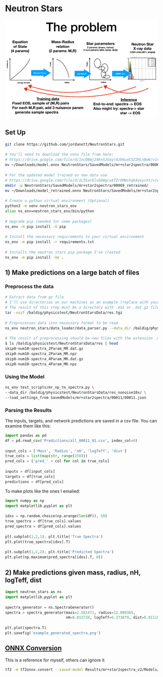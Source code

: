 # Neutron Stars
![](Figures/problem_diagram.png)

## Set Up
```bash
git clone https://github.com/jordanott/NeutronStars.git

# You'll need to download the onnx file from here: 
# https://drive.google.com/file/d/1vcOBmjZ4knSJUayr4zb6uoC5Z2HLnBwK/view?usp=sharing
mv ~/Downloads/model.onnx NeutronStars/SavedModels/mr+star2spectra/00069/

# For the updated model trained on new data use
# https://drive.google.com/file/d/1L5SarGlvGGWgcx6TZrGMWsVqkXwsycXt/view?usp=sharing
mkdir -p NeutronStars/SavedModels/mr+star2spectra/00069_retrained/
mv ~/Downloads/model_retrained.onnx NeutronStars/SavedModels/mr+star2spectra/00069_retrained/model.onnx

# Create a python virtual environment (Optional)
python3 -m venv neutron_stars_env
alias ns_env=neutron_stars_env/bin/python

# Upgrade pip (needed for some packages)
ns_env -m pip install -U pip

# Install the necessary requirements to your virtual environment
ns_env -m pip install -r requirements.txt

# Installs the neutron stars pip package I've created
ns_env -m pip install -Ue .
```

## 1) Make predictions on a large batch of files

### Preprocess the data
```bash
# Extract data from gz file
# I'll use directories on our machines as an example (replace with your own)
# The result of this step must be a directory with .dat or .dat.gz files
tar -xvzf /baldig/physicstest/NeutronStarsData/res.tgz

# Preprocesses data into necessary format to be read
ns_env neutron_stars/data_loader/data_parser.py --data_dir /baldig/physicstest/NeutronStarsData/res/

# The result of preprocessing should be new files with the extension .npz 
$ ls /baldig/physicstest/NeutronStarsData/res | head
skip0-num10-spectra_2Param_MR.dat.gz
skip0-num10-spectra_2Param_MR.npz
skip0-num10-spectra_4Param_MR.dat.gz
skip0-num10-spectra_4Param_MR.npz
```

### Using the Model

```bash
ns_env test_scripts/mr_np_to_spectra.py \
--data_dir /baldig/physicstest/NeutronStarsData/res_nonoise10x/ \
--load_settings_from SavedModels/mr+star2spectra/00011/00011.json
```

### Parsing the Results
The inputs, targets, and network predictions are saved in a csv file. You can examine them like this:
```python
import pandas as pd
df = pd.read_csv('Predictions/all_00011_01.csv', index_col=0)

input_cols = ['Mass', 'Radius', 'nH', 'logTeff', 'dist']
true_cols = list(map(str, range(250)))
pred_cols = ['pred_' + col for col in true_cols]

inputs = df[input_cols]
targets = df[true_cols]
predictions = df[pred_cols]
```

To make plots like the ones I emailed:
```python
import numpy as np
import matplotlib.pyplot as plt

idxs = np.random.choice(np.arange(len(df)), 50)
true_spectra = df[true_cols].values
pred_spectra = df[pred_cols].values

plt.subplot(1,2,1); plt.title('True Spectra')
plt.plot(true_spectra[idxs].T)

plt.subplot(1,2,2); plt.title('Predicted Spectra')
plt.plot(np.maximum(pred_spectra[idxs].T, 0))
```

## 2) Make predictions given mass, radius, nH, logTeff, dist
```python
import neutron_stars as ns
import matplotlib.pyplot as plt

spectra_generator = ns.SpectraGenerator()
spectra = spectra_generator(mass=2.581471, radius=12.089365,
                            nH=0.013734, logTeff=6.273879, dist=6.011103)

plt.plot(spectra.T)
plt.savefig('example_generated_spectra.png')
```

## [ONNX Conversion](https://github.com/onnx/tensorflow-onnx)
This is a reference for myself, others can ignore it
```bash
tf2 -m tf2onnx.convert --saved-model Results/mr+star2spectra_v2/Models/00069/ --output SavedModels/mr+star2spectra/00069_retrained/model.onnx
```
